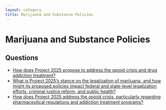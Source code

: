 ```yaml
---
layout: category
title: Marijuana and Substance Policies
---
```


# Marijuana and Substance Policies

## Questions

- [How does Project 2025 propose to address the opioid crisis and drug addiction treatment?](/questions/033-opioid-crisis-addiction-treatment.html)
- [What is Project 2025’s stance on the legalization of marijuana, and how might its proposed policies impact federal and state-level legalization efforts, criminal justice reform, and public health?](/questions/075-legalization-marijuana-policies.html)
- [How does Project 2025 address the opioid crisis, particularly regarding pharmaceutical regulations and addiction treatment programs?](/questions/098-opioid-crisis-pharmaceutical-regulations-addiction-treatment.html)
